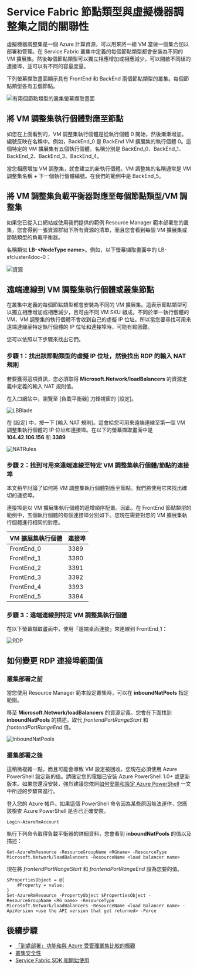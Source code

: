 <properties
   pageTitle="Service Fabric 節點類型與 VM 調整集 |Microsoft Azure"
   description="說明 Service Fabric 節點類型如何與 VM 調整集產生關聯，以及如何遠端連線到 VM 調整集執行個體或叢集節點。"
   services="service-fabric"
   documentationCenter=".net"
   authors="ChackDan"
   manager="timlt"
   editor=""/>

<tags
   ms.service="service-fabric"
   ms.devlang="dotnet"
   ms.topic="article"
   ms.tgt_pltfrm="NA"
   ms.workload="NA"
   ms.date="09/09/2016"
   ms.author="chackdan"/>


# Service Fabric 節點類型與虛擬機器調整集之間的關聯性

虛擬機器調整集是一個 Azure 計算資源，可以用來將一組 VM 當做一個集合加以部署和管理。在 Service Fabric 叢集中定義的每個節點類型都會安裝為不同的 VM 擴展集。然後每個節點類型可以獨立相應增加或相應減少，可以開啟不同組的連接埠，並可以有不同的容量度量。

下列螢幕擷取畫面顯示具有 FrontEnd 和 BackEnd 兩個節點類型的叢集。每個節點類型各有五個節點。

![有兩個節點類型的叢集螢幕擷取畫面][NodeTypes]

## 將 VM 調整集執行個體對應至節點

如您在上面看到的，VM 調整集執行個體是從執行個體 0 開始，然後漸漸增加。編號反映在名稱中。例如，BackEnd_0 是 BackEnd VM 擴展集的執行個體 0。這個特定的 VM 擴展集有五個執行個體，名稱分別是 BackEnd_0、BackEnd_1、BackEnd_2、BackEnd_3、BackEnd_4。

當您相應增加 VM 調整集，就會建立的新執行個體。VM 調整集的名稱通常是 VM 調整集名稱 + 下一個執行個體編號。在我們的範例中是 BackEnd\_5。


## 將 VM 調整集負載平衡器對應至每個節點類型/VM 調整集

如果您已從入口網站或使用我們提供的範例 Resource Manager 範本部署您的叢集，您會得到一張資源群組下所有資源的清單，而且您會看到每個 VM 擴展集或節點類型的負載平衡器。

名稱類似 **LB-&lt;NodeType name&gt;**。例如，以下螢幕擷取畫面中的 LB-sfcluster4doc-0：


![資源][Resources]


## 遠端連線到 VM 調整集執行個體或叢集節點
在叢集中定義的每個節點類型都會安裝為不同的 VM 擴展集。這表示節點類型可以獨立相應增加或相應減少，且可由不同 VM SKU 組成。不同於單一執行個體的 VM，VM 調整集的執行個體不會收到自己的虛擬 IP 位址。所以當您要尋找可用來遠端連線至特定執行個體的 IP 位址和連接埠時，可能有點困難。

您可以依照以下步驟來找出它們。

### 步驟 1：找出該節點類型的虛擬 IP 位址，然後找出 RDP 的輸入 NAT 規則

若要獲得這項資訊，您必須取得 **Microsoft.Network/loadBalancers** 的資源定義中定義的輸入 NAT 規則值。

在入口網站中，瀏覽至 [負載平衡器] 刀鋒視窗的 [設定]。

![LBBlade][LBBlade]


在 [設定] 中，按一下 [輸入 NAT 規則]。這會給您可用來遠端連線至第一個 VM 調整集執行個體的 IP 位址和連接埠。在以下的螢幕擷取畫面中是 **104.42.106.156** 和 **3389**

![NATRules][NATRules]

### 步驟 2：找到可用來遠端連線至特定 VM 調整集執行個體/節點的連接埠

本文稍早討論了如何將 VM 調整集執行個體對應至節點。我們將使用它來找出確切的連接埠。

連接埠是以 VM 擴展集執行個體的遞增順序配置。因此，在 FrontEnd 節點類型的範例中，五個執行個體的每個連接埠分別如下。您現在需要對您的 VM 擴展集執行個體進行相同的對應。

|**VM 擴展集執行個體**|**連接埠**|
|-----------------------|--------------------------|
|FrontEnd\_0|3389|
|FrontEnd\_1|3390|
|FrontEnd\_2|3391|
|FrontEnd\_3|3392|
|FrontEnd\_4|3393|
|FrontEnd\_5|3394|


### 步驟 3：遠端連線到特定 VM 調整集執行個體

在以下螢幕擷取畫面中，使用「遠端桌面連接」來連線到 FrontEnd\_1：

![RDP][RDP]

## 如何變更 RDP 連接埠範圍值

### 叢集部署之前

當您使用 Resource Manager 範本設定叢集時，可以在 **inboundNatPools** 指定範圍。

移至 **Microsoft.Network/loadBalancers** 的資源定義。您會在下面找到 **inboundNatPools** 的描述。取代 *frontendPortRangeStart* 和 *frontendPortRangeEnd* 值。

![InboundNatPools][InboundNatPools]


### 叢集部署之後
這稍微複雜一點，而且可能會導致 VM 設定被回收。您現在必須使用 Azure PowerShell 設定新的值。請確定您的電腦已安裝 Azure PowerShell 1.0+ 或更新版本。如果您還沒安裝，強烈建議您依照[如何安裝和設定 Azure PowerShell](../powershell-install-configure.md) 一文中所述的步驟來進行。

登入您的 Azure 帳戶。如果這個 PowerShell 命令因為某些原因無法運作，您應該檢查 Azure PowerShell 是否已正確安裝。

```
Login-AzureRmAccount
```

執行下列命令取得負載平衡器的詳細資料，您會看到 **inboundNatPools** 的值以及描述：

```
Get-AzureRmResource -ResourceGroupName <RGname> -ResourceType Microsoft.Network/loadBalancers -ResourceName <load balancer name>
```

現在將 *frontendPortRangeStart* 和 *frontendPortRangeEnd* 設為您要的值。

```
$PropertiesObject = @{
	#Property = value;
}
Set-AzureRmResource -PropertyObject $PropertiesObject -ResourceGroupName <RG name> -ResourceType Microsoft.Network/loadBalancers -ResourceName <load Balancer name> -ApiVersion <use the API version that get returned> -Force
```


## 後續步驟

- [「到處部署」功能和與 Azure 受管理叢集比較的概觀](service-fabric-deploy-anywhere.md)
- [叢集安全性](service-fabric-cluster-security.md)
- [ Service Fabric SDK 和開始使用](service-fabric-get-started.md)


<!--Image references-->
[NodeTypes]: ./media/service-fabric-cluster-nodetypes/NodeTypes.png
[Resources]: ./media/service-fabric-cluster-nodetypes/Resources.png
[InboundNatPools]: ./media/service-fabric-cluster-nodetypes/InboundNatPools.png
[LBBlade]: ./media/service-fabric-cluster-nodetypes/LBBlade.png
[NATRules]: ./media/service-fabric-cluster-nodetypes/NATRules.png
[RDP]: ./media/service-fabric-cluster-nodetypes/RDP.png

<!---HONumber=AcomDC_0921_2016-->